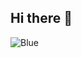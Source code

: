 ## Hi there 👋
<picture>
 <source media="(prefers-color-scheme: dark)" srcset="https://png.pngtree.com/png-vector/20190115/ourmid/pngtree-vector-stars-and-moon-icon-png-image_317944.jpg">
 <source media="(prefers-color-scheme: light)" srcset="https://p7.hiclipart.com/preview/646/338/449/black-white-computer-icons-icon-design-icons-download-sun-png.jpg">
 <img alt="Blue" src="https://png.pngtree.com/png-vector/20190115/ourmid/pngtree-vector-stars-and-moon-icon-png-image_317944.jpg">
</picture>

<!--
**arthur875/arthur875** is a ✨ _special_ ✨ repository because its `README.md` (this file) appears on your GitHub profile.

Here are some ideas to get you started:

- 🔭 I’m currently working on ...
- 🌱 I’m currently learning ...
- 👯 I’m looking to collaborate on ...
- 🤔 I’m looking for help with ...
- 💬 Ask me about ...
- 📫 How to reach me: ...
- 😄 Pronouns: ...
- ⚡ Fun fact: ...
-->
